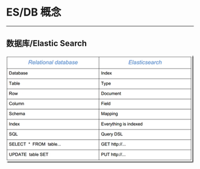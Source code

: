 # ES/DB 概念 
-----------

## 数据库/Elastic Search

![schema](https://github.com/shidongwa/shidongwa.github.io/blob/master/images/es-db-concept.jpg?raw=true)
